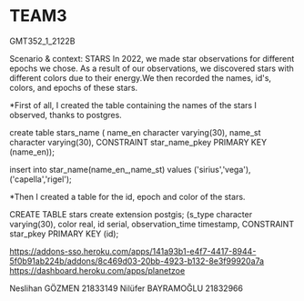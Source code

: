 # TEAM3

GMT352_1_2122B

Scenario & context: STARS
In 2022, we made star observations for different epochs we chose. As a result of our observations, we discovered stars with different colors due to their energy.We then recorded the names, id's, colors, and epochs of these stars.

*First of all, I created the table containing the names of the stars I observed, thanks to postgres.

create table stars_name
( name_en character varying(30),
  name_st character varying(30),
  CONSTRAINT star_name_pkey PRIMARY KEY (name_en));
  
 insert into star_name(name_en_,name_st) values
('sirius','vega'),
('capella','rigel');

*Then I created a table for the id, epoch and color of the stars.

CREATE TABLE stars
create extension postgis;
(s_type character varying(30),
 color real,
 id serial,
 observation_time timestamp,
 CONSTRAINT star_pkey PRIMARY KEY (id);
 
 https://addons-sso.heroku.com/apps/141a93b1-e4f7-4417-8944-5f0b91ab224b/addons/8c469d03-20bb-4923-b132-8e3f99920a7a
 https://dashboard.heroku.com/apps/planetzoe
 
 Neslihan GÖZMEN 21833149
 Nilüfer BAYRAMOĞLU 21832966
